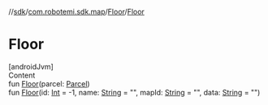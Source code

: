 //[sdk](../../../index.md)/[com.robotemi.sdk.map](../index.md)/[Floor](index.md)/[Floor](-floor.md)



# Floor  
[androidJvm]  
Content  
fun [Floor](-floor.md)(parcel: [Parcel](https://developer.android.com/reference/kotlin/android/os/Parcel.html))  
fun [Floor](-floor.md)(id: [Int](https://kotlinlang.org/api/latest/jvm/stdlib/kotlin/-int/index.html) = -1, name: [String](https://kotlinlang.org/api/latest/jvm/stdlib/kotlin/-string/index.html) = "", mapId: [String](https://kotlinlang.org/api/latest/jvm/stdlib/kotlin/-string/index.html) = "", data: [String](https://kotlinlang.org/api/latest/jvm/stdlib/kotlin/-string/index.html) = "")  



